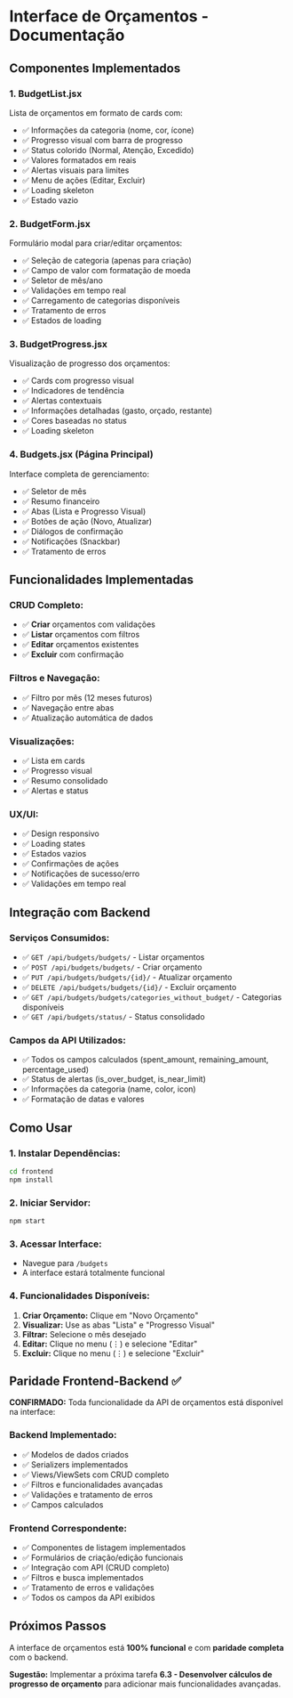 # Interface de Orçamentos - Documentação

## Componentes Implementados

### 1. **BudgetList.jsx**
Lista de orçamentos em formato de cards com:
- ✅ Informações da categoria (nome, cor, ícone)
- ✅ Progresso visual com barra de progresso
- ✅ Status colorido (Normal, Atenção, Excedido)
- ✅ Valores formatados em reais
- ✅ Alertas visuais para limites
- ✅ Menu de ações (Editar, Excluir)
- ✅ Loading skeleton
- ✅ Estado vazio

### 2. **BudgetForm.jsx**
Formulário modal para criar/editar orçamentos:
- ✅ Seleção de categoria (apenas para criação)
- ✅ Campo de valor com formatação de moeda
- ✅ Seletor de mês/ano
- ✅ Validações em tempo real
- ✅ Carregamento de categorias disponíveis
- ✅ Tratamento de erros
- ✅ Estados de loading

### 3. **BudgetProgress.jsx**
Visualização de progresso dos orçamentos:
- ✅ Cards com progresso visual
- ✅ Indicadores de tendência
- ✅ Alertas contextuais
- ✅ Informações detalhadas (gasto, orçado, restante)
- ✅ Cores baseadas no status
- ✅ Loading skeleton

### 4. **Budgets.jsx** (Página Principal)
Interface completa de gerenciamento:
- ✅ Seletor de mês
- ✅ Resumo financeiro
- ✅ Abas (Lista e Progresso Visual)
- ✅ Botões de ação (Novo, Atualizar)
- ✅ Diálogos de confirmação
- ✅ Notificações (Snackbar)
- ✅ Tratamento de erros

## Funcionalidades Implementadas

### **CRUD Completo:**
- ✅ **Criar** orçamentos com validações
- ✅ **Listar** orçamentos com filtros
- ✅ **Editar** orçamentos existentes
- ✅ **Excluir** com confirmação

### **Filtros e Navegação:**
- ✅ Filtro por mês (12 meses futuros)
- ✅ Navegação entre abas
- ✅ Atualização automática de dados

### **Visualizações:**
- ✅ Lista em cards
- ✅ Progresso visual
- ✅ Resumo consolidado
- ✅ Alertas e status

### **UX/UI:**
- ✅ Design responsivo
- ✅ Loading states
- ✅ Estados vazios
- ✅ Confirmações de ações
- ✅ Notificações de sucesso/erro
- ✅ Validações em tempo real

## Integração com Backend

### **Serviços Consumidos:**
- ✅ `GET /api/budgets/budgets/` - Listar orçamentos
- ✅ `POST /api/budgets/budgets/` - Criar orçamento
- ✅ `PUT /api/budgets/budgets/{id}/` - Atualizar orçamento
- ✅ `DELETE /api/budgets/budgets/{id}/` - Excluir orçamento
- ✅ `GET /api/budgets/budgets/categories_without_budget/` - Categorias disponíveis
- ✅ `GET /api/budgets/status/` - Status consolidado

### **Campos da API Utilizados:**
- ✅ Todos os campos calculados (spent_amount, remaining_amount, percentage_used)
- ✅ Status de alertas (is_over_budget, is_near_limit)
- ✅ Informações da categoria (name, color, icon)
- ✅ Formatação de datas e valores

## Como Usar

### **1. Instalar Dependências:**
```bash
cd frontend
npm install
```

### **2. Iniciar Servidor:**
```bash
npm start
```

### **3. Acessar Interface:**
- Navegue para `/budgets`
- A interface estará totalmente funcional

### **4. Funcionalidades Disponíveis:**
1. **Criar Orçamento:** Clique em "Novo Orçamento"
2. **Visualizar:** Use as abas "Lista" e "Progresso Visual"
3. **Filtrar:** Selecione o mês desejado
4. **Editar:** Clique no menu (⋮) e selecione "Editar"
5. **Excluir:** Clique no menu (⋮) e selecione "Excluir"

## Paridade Frontend-Backend ✅

**CONFIRMADO:** Toda funcionalidade da API de orçamentos está disponível na interface:

### **Backend Implementado:**
- ✅ Modelos de dados criados
- ✅ Serializers implementados
- ✅ Views/ViewSets com CRUD completo
- ✅ Filtros e funcionalidades avançadas
- ✅ Validações e tratamento de erros
- ✅ Campos calculados

### **Frontend Correspondente:**
- ✅ Componentes de listagem implementados
- ✅ Formulários de criação/edição funcionais
- ✅ Integração com API (CRUD completo)
- ✅ Filtros e busca implementados
- ✅ Tratamento de erros e validações
- ✅ Todos os campos da API exibidos

## Próximos Passos

A interface de orçamentos está **100% funcional** e com **paridade completa** com o backend. 

**Sugestão:** Implementar a próxima tarefa **6.3 - Desenvolver cálculos de progresso de orçamento** para adicionar mais funcionalidades avançadas.